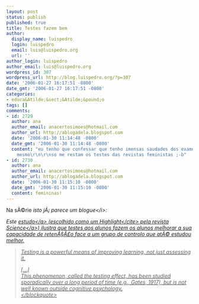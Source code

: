 ```yaml
---
layout: post
status: publish
published: true
title: Testes fazem bem
author:
  display_name: luispedro
  login: luispedro
  email: luis@luispedro.org
  url: ''
author_login: luispedro
author_email: luis@luispedro.org
wordpress_id: 307
wordpress_url: http://blog.luispedro.org/?p=307
date: '2006-01-27 16:17:51 -0800'
date_gmt: '2006-01-27 16:17:51 -0800'
categories:
- educa&Atilde;&sect;&Atilde;&pound;o
tags: []
comments:
- id: 2729
  author: ana
  author_email: anacertosimoes@hotmail.com
  author_url: http://ablogadela.blogspot.com
  date: '2006-01-30 11:14:48 -0800'
  date_gmt: '2006-01-30 11:14:48 -0800'
  content: "eu tenho que confessar que tenho imensas saudades dos exames. imensas
    mesmo\r\n\r\nso me restam os testes das revistas feministas ;-b"
- id: 2730
  author: ana
  author_email: anacertosimoes@hotmail.com
  author_url: http://ablogadela.blogspot.com
  date: '2006-01-30 11:15:10 -0800'
  date_gmt: '2006-01-30 11:15:10 -0800'
  content: femininas!
---
```

<p>Na s&Atilde;&copy;rie <i>isto j&Atilde;&iexcl; parece um blogue<&#47;i>:</p>
<p>Este <a href="http:&#47;&#47;psych.wustl.edu&#47;memory&#47;Roddy%20article%20PDF%27s&#47;Roediger%20Karpicke%20Preprint%20PsychSci.pdf">estudo<&#47;a> (escolhido como um <cite>Highlight<&#47;cite> pela <a href="http:&#47;&#47;www.sciencemag.org&#47;content&#47;vol311&#47;issue5760&#47;twil.dtl">revista Science<&#47;a>) ilustra que testes aos alunos fazem os alunos melhorar a sua capacidade de reten&Atilde;&sect;&Atilde;&pound;o face a um grupo de controlo que at&Atilde;&copy; estudou melhor.</p>
<blockquote><p>
Testing is a powerful means of improving learning, not just assessing it.</p>
<p>[...]<br />
This phenomenon, called the testing effect, has been studied sporadically over a long period of time (e.g., Gates, 1917), but is not well known outside cognitive psychology.<br />
<&#47;blockquote></p>
